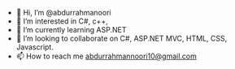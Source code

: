 - 👋 Hi, I’m @abdurrahmanoori
- 👀 I’m interested in C#, c++,
- 🌱 I’m currently learning ASP.NET
- 💞️ I’m looking to collaborate on C#, ASP.NET MVC, HTML, CSS, Javascript.
- 📫 How to reach me abdurrahmannoori10@gmail.com

<!---
abdurrahmanoori/abdurrahmanoori is a ✨ special ✨ repository because its `README.md` (this file) appears on your GitHub profile.
You can click the Preview link to take a look at your changes.
--->
